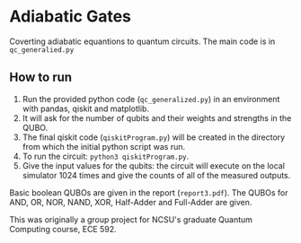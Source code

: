 # Adiabatic Gates
Coverting adiabatic equantions to quantum circuits.
The main code is in `qc_generalied.py`

## How to run
1.  Run the provided python code (`qc_generalized.py`) in an environment with pandas, qiskit and matplotlib.
2.  It will ask for the number of qubits and their weights and strengths in the QUBO.
3.  The final qiskit code (`qiskitProgram.py`) will be created in the directory from which the initial python script was run.
4.  To run the circuit: `python3 qiskitProgram.py`.
5.  Give the input values for the qubits: the circuit will execute on the local simulator 1024 times and give the counts of all of the measured outputs.

Basic boolean QUBOs are given in the report (`report3.pdf`). The QUBOs for AND, OR, NOR, NAND, XOR, Half-Adder and Full-Adder are given.

This was originally a group project for NCSU's graduate Quantum Computing course, ECE 592.
